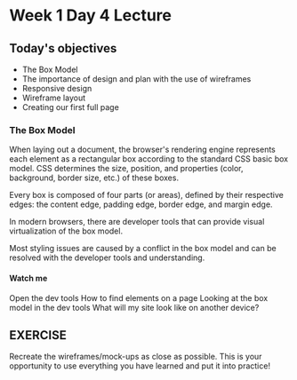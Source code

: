 # Week 1 Day 4 Lecture

## Today's objectives

- The Box Model
- The importance of design and plan with the use of wireframes
- Responsive design
- Wireframe layout
- Creating our first full page

### The Box Model

When laying out a document, the browser's rendering engine represents each element as a rectangular box according to the standard CSS basic box model. CSS determines the size, position, and properties (color, background, border size, etc.) of these boxes.

Every box is composed of four parts (or areas), defined by their respective edges: the content edge, padding edge, border edge, and margin edge.

In modern browsers, there are developer tools that can provide visual virtualization of the box model.

Most styling issues are caused by a conflict in the box model and can be resolved with the developer tools and understanding.
#### Watch me

Open the dev tools
How to find elements on a page
Looking at the box model in the dev tools
What will my site look like on another device?

## EXERCISE

Recreate the wireframes/mock-ups as close as possible. This is your opportunity to use everything you have learned and put it into practice!